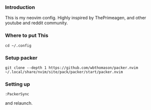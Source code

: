 ### Introduction

This is my neovim config. Highly inspired by ThePrimeagen, and other youtube and reddit community.


### Where to put This

    cd ~/.config

### Setup packer

    git clone --depth 1 https://github.com/wbthomason/packer.nvim ~/.local/share/nvim/site/pack/packer/start/packer.nvim
 
### Setting up

    :PackerSync

and relaunch.
